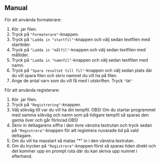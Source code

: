 ## Manual 



För att använda formaterare:

1. Kör .jar filen.
2. Tryck på ```"Formaterare"```-knappen.
3. Tryck på ```"Ladda in "startfil"```-knappen och välj sedan textfilen med starttider.
4. Tryck på ```"Ladda in "målfil"```-knappen och välj sedan textfilen med måltider.
5. Tryck på ```"Ladda in "namnfil"```-knappen och välj sedan textfilen med namn.
6. Tryck på ```"Spara resultat till fil"```-knappen och välj sedan plats där du vill spara filen och skriv namnet du vill ha på filen.
7. Ange de antal varv som du vill få med i utskriften. Tryck ```"OK"```

För att använda registerare:

1. Kör .jar filen.
2. Tryck på ```"Registrering"```-knappen.
3. Välj sökväg till var du vill ha din tempfil. OBS! Om du startar programmet med samma sökväg och namn som på tidigare tempfil så sparas den gamla över och går förlorad.OBS!
4. Skriv in deltagarens siffra i den övre vänstra textrutan och tryck sedan på ```"Registrera"```-knappen för att registrera nuvarade tid på vald deltagare.
5. Om du vill ha masstart så matas "*" in i den vänstra textrutan.
6. Om du trycker på ```"Registrera"```-knappen först så sparas tiden direkt och det kommer upp en prompt ruta där du kan skriva upp numret i efterhand.
